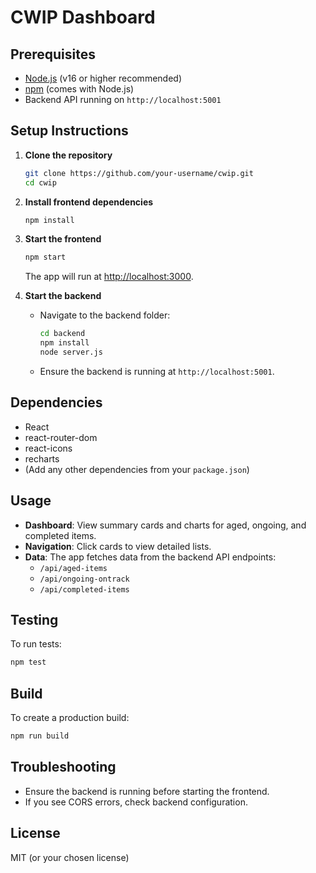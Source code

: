 # CWIP Dashboard

## Prerequisites

- [Node.js](https://nodejs.org/) (v16 or higher recommended)
- [npm](https://www.npmjs.com/) (comes with Node.js)
- Backend API running on `http://localhost:5001`

## Setup Instructions

1. **Clone the repository**
   ```sh
   git clone https://github.com/your-username/cwip.git
   cd cwip
   ```

2. **Install frontend dependencies**
   ```sh
   npm install
   ```

3. **Start the frontend**
   ```sh
   npm start
   ```
   The app will run at [http://localhost:3000](http://localhost:3000).

4. **Start the backend**
   - Navigate to the backend folder:
     ```sh
     cd backend
     npm install
     node server.js
     ```
   - Ensure the backend is running at `http://localhost:5001`.

## Dependencies

- React
- react-router-dom
- react-icons
- recharts
- (Add any other dependencies from your `package.json`)

## Usage

- **Dashboard**: View summary cards and charts for aged, ongoing, and completed items.
- **Navigation**: Click cards to view detailed lists.
- **Data**: The app fetches data from the backend API endpoints:
  - `/api/aged-items`
  - `/api/ongoing-ontrack`
  - `/api/completed-items`

## Testing

To run tests:
```sh
npm test
```

## Build

To create a production build:
```sh
npm run build
```

## Troubleshooting

- Ensure the backend is running before starting the frontend.
- If you see CORS errors, check backend configuration.

## License

MIT (or your chosen license)
